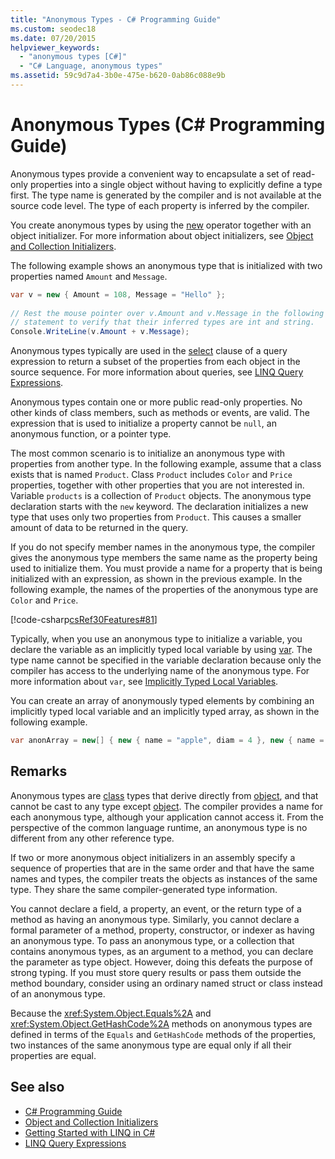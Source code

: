 ```yaml
---
title: "Anonymous Types - C# Programming Guide"
ms.custom: seodec18
ms.date: 07/20/2015
helpviewer_keywords: 
  - "anonymous types [C#]"
  - "C# Language, anonymous types"
ms.assetid: 59c9d7a4-3b0e-475e-b620-0ab86c088e9b
---
```

# Anonymous Types (C# Programming Guide)
Anonymous types provide a convenient way to encapsulate a set of read-only properties into a single object without having to explicitly define a type first. The type name is generated by the compiler and is not available at the source code level. The type of each property is inferred by the compiler.  
  
 You create anonymous types by using the [new](../../../csharp/language-reference/operators/new-operator.md) operator together with an object initializer. For more information about object initializers, see [Object and Collection Initializers](../../../csharp/programming-guide/classes-and-structs/object-and-collection-initializers.md).  
  
 The following example shows an anonymous type that is initialized with two properties named `Amount` and `Message`.  
  
```csharp  
var v = new { Amount = 108, Message = "Hello" };  
  
// Rest the mouse pointer over v.Amount and v.Message in the following  
// statement to verify that their inferred types are int and string.  
Console.WriteLine(v.Amount + v.Message);  
```  
  
 Anonymous types typically are used in the [select](../../../csharp/language-reference/keywords/select-clause.md) clause of a query expression to return a subset of the properties from each object in the source sequence. For more information about queries, see [LINQ Query Expressions](../../../csharp/programming-guide/linq-query-expressions/index.md).  
  
 Anonymous types contain one or more public read-only properties. No other kinds of class members, such as methods or events, are valid. The expression that is used to initialize a property cannot be `null`, an anonymous function, or a pointer type.  
  
 The most common scenario is to initialize an anonymous type with properties from another type. In the following example, assume that a class exists that is named `Product`. Class `Product` includes `Color` and `Price` properties, together with other properties that you are not interested in. Variable `products` is a collection of `Product` objects. The anonymous type declaration starts with the `new` keyword. The declaration initializes a new type that uses only two properties from `Product`. This causes a smaller amount of data to be returned in the query.  
  
 If you do not specify member names in the anonymous type, the compiler gives the anonymous type members the same name as the property being used to initialize them. You must provide a name for a property that is being initialized with an expression, as shown in the previous example. In the following example, the names of the properties of the anonymous type are `Color` and `Price`.  
  
 [!code-csharp[csRef30Features#81](~/samples/snippets/csharp/VS_Snippets_VBCSharp/csRef30Features/CS/csref30.cs#81)]  
  
 Typically, when you use an anonymous type to initialize a variable, you declare the variable as an implicitly typed local variable by using [var](../../../csharp/language-reference/keywords/var.md). The type name cannot be specified in the variable declaration because only the compiler has access to the underlying name of the anonymous type. For more information about `var`, see [Implicitly Typed Local Variables](../../../csharp/programming-guide/classes-and-structs/implicitly-typed-local-variables.md).  
  
 You can create an array of anonymously typed elements by combining an implicitly typed local variable and an implicitly typed array, as shown in the following example.  
  
```csharp  
var anonArray = new[] { new { name = "apple", diam = 4 }, new { name = "grape", diam = 1 }};  
```  
  
## Remarks  
 Anonymous types are [class](../../../csharp/language-reference/keywords/class.md) types that derive directly from [object](../../../csharp/language-reference/keywords/object.md), and that cannot be cast to any type except [object](../../../csharp/language-reference/keywords/object.md). The compiler provides a name for each anonymous type, although your application cannot access it. From the perspective of the common language runtime, an anonymous type is no different from any other reference type.  
  
 If two or more anonymous object initializers in an assembly specify a sequence of properties that are in the same order and that have the same names and types, the compiler treats the objects as instances of the same type. They share the same compiler-generated type information.  
  
 You cannot declare a field, a property, an event, or the return type of a method as having an anonymous type. Similarly, you cannot declare a formal parameter of a method, property, constructor, or indexer as having an anonymous type. To pass an anonymous type, or a collection that contains anonymous types, as an argument to a method, you can declare the parameter as type object. However, doing this defeats the purpose of strong typing. If you must store query results or pass them outside the method boundary, consider using an ordinary named struct or class instead of an anonymous type.  
  
 Because the <xref:System.Object.Equals%2A> and <xref:System.Object.GetHashCode%2A> methods on anonymous types are defined in terms of the `Equals` and `GetHashCode` methods of the properties, two instances of the same anonymous type are equal only if all their properties are equal.  
  
## See also

- [C# Programming Guide](../../../csharp/programming-guide/index.md)
- [Object and Collection Initializers](../../../csharp/programming-guide/classes-and-structs/object-and-collection-initializers.md)
- [Getting Started with LINQ in C#](../../../csharp/programming-guide/concepts/linq/getting-started-with-linq.md)
- [LINQ Query Expressions](../../../csharp/programming-guide/linq-query-expressions/index.md)
